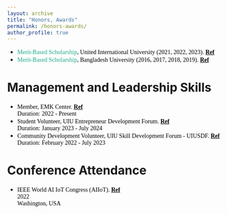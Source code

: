 ```yaml
---
layout: archive
title: "Honors, Awards"
permalink: /honors-awards/
author_profile: true
---
```




* <span style="font-family:Georgia; color:black"><span style="color:#1FAB89">Merit-Based Scholarship</span>, United International University (2021, 2022, 2023). <b><a href="https://www.uiu.ac.bd/admission/tuition-fees-payment-policies/scholarship-tuition-fee-and-other-fees-waiver-policy/" target="_blank" style="color:black;">Ref</a></b> <br/></span> 
* <span style="font-family:Georgia; color:black"><span style="color:#1FAB89">Merit-Based Scholarship</span>, Bangladesh University (2016, 2017, 2018, 2019). <b><a href="https://bu.edu.bd/course-tuition-fees/" target="_blank" style="color:black;">Ref</a></b><br/></span>


# Management and Leadership Skills
* <span style="font-family:Georgia; color:black">Member, EMK Center. <b><a href="https://emkcenter.org/" target="_blank" style="color:black;">Ref</a></b><br/>Duration: 2022 - Present</span>
* <span style="font-family:Georgia; color:black">Student Volunteer, UIU Entrepreneur Development Forum.  <b><a href="https://www.linkedin.com/company/uiuedf/posts/?feedView=all" target="_blank" style="color:black;">Ref</a></b><br/> Duration: January 2023 - July 2024</span>
* <span style="font-family:Georgia; color:black">Community Development Volunteer, UIU Skill Development Forum - UIUSDF. <b><a href="https://www.linkedin.com/company/uiusdf/" target="_blank" style="color:black;">Ref</a></b><br/>Duration: February 2022 - July 2023</span>

# Conference Attendance
* <span style="font-family:Georgia; color:black">IEEE World AI IoT Congress (AIIoT). <b><a href="https://ieeexplore.ieee.org/abstract/document/9817160" target="_blank" style="color:black;">Ref</a></b><br/>2022<br/> Washington, USA</span>

<!-- # Language Certification -->

